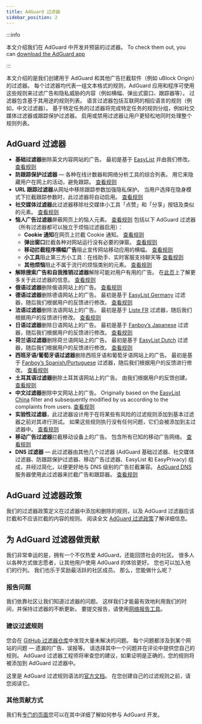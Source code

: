 ```yaml
---
title: AdGuard 过滤器
sidebar_position: 2
---
```


:::info

本文介绍我们在 AdGuard 中开发并预装的过滤器。 To check them out, you can [download the AdGuard app](https://adguard.com/download.html?auto=true)

:::

本文介绍的是我们创建用于 AdGuard 和其他广告拦截软件（例如 uBlock Origin）的过滤器。 每个过滤器均代表一组文本格式的规则，AdGuard 应用和程序可使用这些规则来过滤广告和隐私威胁的内容（例如横幅、弹出式窗口、跟踪器等）。 过滤器包含基于其用途的规则列表。 语言过滤器包括互联网的相应语言的规则（例如，中文过滤器）。 基于特定任务的过滤器将完成特定任务的规则分组，例如社交媒体过滤器或跟踪保护过滤器。 启用或禁用过滤器让用户更轻松地同时处理整个规则列表。

## AdGuard 过滤器

* **基础过滤器**删除英文内容网站的广告。 最初是基于 [EasyList](https://easylist.to/) 并由我们修改。 [查看规则](https://raw.githubusercontent.com/AdguardTeam/FiltersRegistry/master/filters/filter_2_Base/filter.txt)
* **防跟踪保护过滤器** — 各种在线计数器和网络分析工具的综合列表。 用它来隐藏用户在网上的活动，避免跟踪。 [查看规则](https://raw.githubusercontent.com/AdguardTeam/FiltersRegistry/master/filters/filter_3_Spyware/filter.txt)
* **URL 跟踪过滤器**从网址中移除跟踪参数加强隐私保护。 当用户选择在隐身模式下拦截跟踪参数时，此过滤器将自动启用。 [查看规则](https://raw.githubusercontent.com/AdguardTeam/FiltersRegistry/master/filters/filter_17_TrackParam/filter.txt)
* **社交媒体过滤器**此过滤器移除社交媒体小工具「点赞」和「分享」按钮及类似的元素。 [查看规则](https://raw.githubusercontent.com/AdguardTeam/FiltersRegistry/master/filters/filter_4_Social/filter.txt)
* **恼人广告过滤器**屏蔽网页上的恼人元素。 [查看规则](https://raw.githubusercontent.com/AdguardTeam/FiltersRegistry/master/filters/filter_14_Annoyances/filter.txt) 包括以下 AdGuard 过滤器（所有过滤器都可以独立于烦恼过滤器启用）：
  * **Cookie 通知**在网页上拦截 Cookie 通知。 [查看规则](https://raw.githubusercontent.com/AdguardTeam/FiltersRegistry/master/filters/filter_18_Annoyances_Cookies/filter.txt)
  * **弹出窗口**拦截各种对网站运行没有必要的弹窗。 [查看规则](https://raw.githubusercontent.com/AdguardTeam/FiltersRegistry/master/filters/filter_19_Annoyances_Popups/filter.txt)
  * **移动拦截程序横幅广告**阻止宣传网站移动应用的横幅。 [查看规则](https://raw.githubusercontent.com/AdguardTeam/FiltersRegistry/master/filters/filter_20_Annoyances_MobileApp/filter.txt)
  * **小工具**阻止第三方小工具：在线助手、实时客服支持聊天等 [查看规则](https://raw.githubusercontent.com/AdguardTeam/FiltersRegistry/master/filters/filter_22_Annoyances_Widgets/filter.txt)
  * **其他烦恼**阻止不属于流行的烦恼类别的元素。 [查看规则](https://raw.githubusercontent.com/AdguardTeam/FiltersRegistry/master/filters/filter_21_Annoyances_Other/filter.txt)
* **解除搜索广告和自我推销过滤器**解除可能对用户有用的广告。 在[此页](../search-ads)上了解更多关于此过滤器的信息。 [查看规则](https://raw.githubusercontent.com/AdguardTeam/FiltersRegistry/master/filters/filter_10_Useful/filter.txt)
* **俄语过滤器**删除俄语网站上的广告。 [查看规则](https://raw.githubusercontent.com/AdguardTeam/FiltersRegistry/master/filters/filter_1_Russian/filter.txt)
* **德语过滤器**删除德语网站上的广告。 最初是基于 [EasyList Germany](https://easylist.to/) 过滤器，随后我们根据用户的反馈进行修改。 [查看规则](https://raw.githubusercontent.com/AdguardTeam/FiltersRegistry/master/filters/filter_6_German/filter.txt)
* **法语过滤器**删除法语网站上的广告。 最初是基于 [Liste FR](https://forums.lanik.us/viewforum.php?f=91) 过滤器，随后我们根据用户的反馈进行修改。 [查看规则](https://raw.githubusercontent.com/AdguardTeam/FiltersRegistry/master/filters/filter_16_French/filter.txt)
* **日语过滤器**删除日语网站上的广告。 最初是基于 [Fanboy’s Japanese](https://www.fanboy.co.nz/fanboy-japanese.txt) 过滤器，随后我们根据用户的反馈进行修改。 [查看规则](https://raw.githubusercontent.com/AdguardTeam/FiltersRegistry/master/filters/filter_7_Japanese/filter.txt)
* **荷兰语过滤器**删除荷兰语网站上的广告。 最初是基于 [EasyList Dutch](https://easylist.to/) 过滤器，随后我们根据用户的反馈进行修改。 [查看规则](https://raw.githubusercontent.com/AdguardTeam/FiltersRegistry/master/filters/filter_8_Dutch/filter.txt)
* **西班牙语/葡萄牙语过滤器**删除西班牙语和葡萄牙语网站上的广告。 最初是基于 [Fanboy’s Spanish/Portuguese](https://www.fanboy.co.nz/fanboy-espanol.txt) 过滤器，随后我们根据用户的反馈进行修改。 [查看规则](https://raw.githubusercontent.com/AdguardTeam/FiltersRegistry/master/filters/filter_9_Spanish/filter.txt)
* **土耳其语过滤器**删除土耳其语网站上的广告。 由我们根据用户的反馈创建。 [查看规则](https://raw.githubusercontent.com/AdguardTeam/FiltersRegistry/master/filters/filter_13_Turkish/filter.txt)
* **中文过滤器**删除中文网站上的广告。 Originally based on the [EasyList China](https://github.com/easylist/easylistchina) filter and subsequently modified by us according to the complaints from users. [查看规则](https://raw.githubusercontent.com/AdguardTeam/FiltersRegistry/master/filters/filter_224_Chinese/filter.txt)
* **实验性过滤器**，此过滤器设计用于在将某些有风险的过滤规则添加到基本过滤器之前对其进行测试。 如果这些规则执行没有任何问题，它们会被添加到主过滤器中。 [查看规则](https://raw.githubusercontent.com/AdguardTeam/FiltersRegistry/master/filters/filter_5_Experimental/filter.txt)
* **移动广告过滤器**拦截移动设备上的广告。 包含所有已知的移动广告网络。 [查看规则](https://raw.githubusercontent.com/AdguardTeam/FiltersRegistry/master/filters/filter_11_Mobile/filter.txt)
* **DNS 过滤器** — 此过滤器由其他几个过滤器 (AdGuard 基础过滤器、社交媒体过滤器、防跟踪保护过滤器、移动广告过滤器、EasyList 和 EasyPrivacy) 组成，并经过简化，以便更好地与 DNS 级别的广告拦截兼容。 [AdGuard DNS](https://adguard-dns.io/kb) 服务器使用此过滤器来拦截广告和跟踪器。 [查看规则](https://raw.githubusercontent.com/AdguardTeam/FiltersRegistry/master/filters/filter_15_DnsFilter/filter.txt)

## AdGuard 过滤器政策

我们的过滤器政策定义在过滤器中添加和删除的规则，以及 AdGuard 过滤器应该拦截和不应该拦截的内容的规则。 阅读全文 [AdGuard 过滤政策](../filter-policy)了解详细信息。

## 为 AdGuard 过滤器做贡献

我们非常幸运的是，拥有一个不仅热爱 AdGuard，还能回馈社会的社区。 很多人以各种方式做志愿者，让其他用户使用 AdGuard 的体验更好。 您也可以加入他们的行列。 我们也乐于奖励最活跃的社区成员。 那么，您能做什么呢？

### 报告问题

我们依靠社区让我们知道过滤器的问题。 这样我们才能最有效地利用我们的时间，并保持过滤器的不断更新。 要提交报告，请使用[网络报告工具](https://agrd.io/report)。

### 建议过滤规则

您会在 [GitHub 过滤器仓库](https://github.com/AdguardTeam/AdguardFilters/issues)中发现大量未解决的问题。 每个问题都涉及到某个网站的问题 — 遗漏的广告、误报等。 请选择其中一个问题并在评论中提供您自己的规则。 AdGuard 过滤器工程师将审查您的建议，如果证明是正确的，您的规则将被添加到 AdGuard 过滤器中。

这里是 AdGuard 过滤规则语法的[官方文档](../create-own-filters)。 在您创建自己的过滤规则之前，请您阅读它。

### 其他贡献方式

我们有[专门的页面](https://adguard.com/contribute.html)您可以在其中详细了解如何参与 AdGuard 开发。
